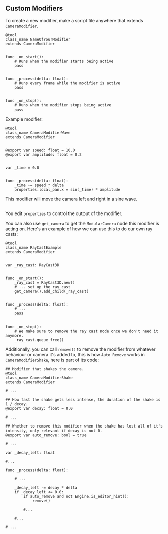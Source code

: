 ## Custom Modifiers

To create a new modifier, make a script file anywhere that extends `CameraModifier`.

```gdscript
@tool
class_name NameOfYourModifier
extends CameraModifier


func _on_start():
	# Runs when the modifier starts being active
	pass


func _process(delta: float):
	# Runs every frame while the modifier is active
	pass


func _on_stop():
	# Runs when the modifier stops being active
	pass
```

Example modifier:

```gdscript
@tool
class_name CameraModifierWave
extends CameraModifier


@export var speed: float = 10.0
@export var amplitude: float = 0.2


var _time = 0.0


func _process(delta: float):
	_time += speed * delta
	properties.local_pan.x = sin(_time) * amplitude
```

This modifier will move the camera left and right in a sine wave.

##

You edit `properties` to control the output of the modifier.

You can also use `get_camera` to get the `ModularCamera` node this modifier is acting on. Here's an example of how we can use this to do our own ray casts:

```gdscript
@tool
class_name RayCastExample
extends CameraModifier


var _ray_cast: RayCast3D


func _on_start():
	_ray_cast = RayCast3D.new()
	# ... set up the ray cast
	get_camera().add_child(_ray_cast)


func _process(delta: float):
	# ...
	pass


func _on_stop():
	# We make sure to remove the ray cast node once we don't need it anymore.
	_ray_cast.queue_free()
```

Additionally, you can call `remove()` to remove the modifier from whatever behaviour or camera it's added to, this is how `Auto Remove` works in `CameraModifierShake`, here is part of its code:

```gdscript
## Modifier that shakes the camera.
@tool
class_name CameraModifierShake
extends CameraModifier

# ...

## How fast the shake gets less intense, the duration of the shake is 1 / decay.
@export var decay: float = 0.0

# ...

## Whether to remove this modifier when the shake has lost all of it's intensity, only relevant if decay is not 0.
@export var auto_remove: bool = true

# ...

var _decay_left: float

#...

func _process(delta: float):

	# ...

	_decay_left -= decay * delta
	if _decay_left <= 0.0:
		if auto_remove and not Engine.is_editor_hint():
			remove()
		
		#...
	
	#...

# ...
```
